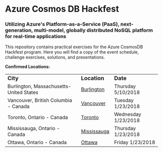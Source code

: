 # Azure Cosmos DB Hackfest
### Utilizing Azure's Platform-as-a-Service (PaaS), next-generation, multi-model, globally distributed NoSQL platform for real-time applications

This repository contains practical exercises for the Azure CosmosDB Hackfest program. Here you will find a copy of the event schedule, challenge exercises, solutions, and presentations.

<strong>Confirmed Locations:</strong>

<table>
  <tr>
    <td><strong><font size="+1">City</font></strong></td>
    <td><strong><font size="+1">Location</font></strong></td>
    <td><strong><font size="+1">Date</strong></font></td>
  </tr>
  <tr>
    <td>Burlington, Massachusetts- United States</td>
    <td><a href="https://www.microsoftevents.com/profile/form/index.cfm?PKformID=0x4024125e813" target="_blank">Burlington</a></td>
    <td>Thursday 5/10/2018</td>
  </tr>
  <tr>
    <td>Vancouver, British Columbia - Canada</td>
    <td><a href="https://www.microsoftevents.com/profile/web/index.cfm?PKwebID=0x716795abcd" target="_blank">Vancouver</a></td>
    <td>Tuesday 1/23/2018</td>
  </tr>
    <tr>
    <td>Toronto, Ontario - Canada</td>
    <td><a href="https://www.microsoftevents.com/profile/web/index.cfm?PKwebID=0x716795abcd" target="_blank">Toronto</a></td>
    <td>Wednesday 1/23/2018</td>
  </tr>
    <tr>
    <td>Mississauga, Ontario - Canada</td>
    <td><a href="https://www.microsoftevents.com/profile/web/index.cfm?PKwebID=0x716795abcd" target="_blank">Mississauga</a></td>
    <td>Thursday 1/23/2018</td>
  </tr>
    <tr>
    <td>Ottawa, Ontario - Canada</td>
    <td><a href="https://www.microsoftevents.com/profile/web/index.cfm?PKwebID=0x716795abcd" target="_blank">Ottawa</a></td>
    <td>Friday 1/23/2018</td>
  </tr>

</table>
